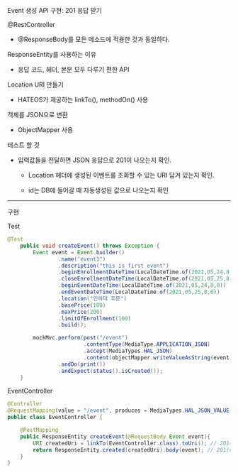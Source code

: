 Event 생성 API 구현: 201 응답 받기

@RestController

- @ResponseBody를 모든 메소드에 적용한 것과 동일하다.

ResponseEntity를 사용하는 이유

- 응답 코드, 헤더, 본문 모두 다루기 편한 API

Location URI 만들기

- HATEOS가 제공하는 linkTo(), methodOn() 사용

객체를 JSON으로 변환 

- ObjectMapper 사용

테스트 할 것

- 입력값들을 전달하면 JSON 응답으로 201이 나오는지 확인.
	
	- Location 헤더에 생성된 이벤트를 조회할 수 있는 URI 담겨 있는지 확인. 

	- id는 DB에 들어갈 때 자동생성된 값으로 나오는지 확인

---

구현

Test

```java
@Test
    public void createEvent() throws Exception {
        Event event = Event.builder()
                .name("event1")
                .description("this is first event")
                .beginEnrollmentDateTime(LocalDateTime.of(2021,05,24,8,0))
                .closeEnrollmentDateTime(LocalDateTime.of(2021,05,25,8,0))
                .beginEventDateTime(LocalDateTime.of(2021,05,24,8,0))
                .endEventDateTime(LocalDateTime.of(2021,05,25,8,0))
                .location("인하대 후문")
                .basePrice(100)
                .maxPrice(200)
                .limitOfEnrollment(100)
                .build(); 

        mockMvc.perform(post("/event")
                        .contentType(MediaType.APPLICATION_JSON)
                        .accept(MediaTypes.HAL_JSON)
                        .content(objectMapper.writeValueAsString(event)))
                .andDo(print())
                .andExpect(status().isCreated());
    }
```

EventController

```java
@Controller
@RequestMapping(value = "/event", produces = MediaTypes.HAL_JSON_VALUE) // Controller 의 모든 요청 처리 핸들러에 적용
public class EventController {

    @PostMapping
    public ResponseEntity createEvent(@RequestBody Event event){
        URI createdUri = linkTo(EventController.class).toUri(); // 201(created) 상태코드를 리턴하기 위한 uri 생성
        return ResponseEntity.created(createdUri).body(event); // 201(created) 상태코드와 응답 본문에 객체 리턴
    }
}
```